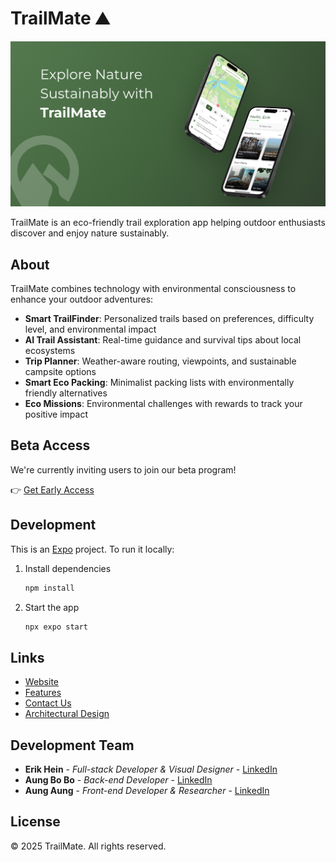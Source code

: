 # TrailMate ⛰️

![TrailMate App](assets/images/app-cover.jpg)

TrailMate is an eco-friendly trail exploration app helping outdoor enthusiasts discover and enjoy nature sustainably.

## About

TrailMate combines technology with environmental consciousness to enhance your outdoor adventures:

- **Smart TrailFinder**: Personalized trails based on preferences, difficulty level, and environmental impact
- **AI Trail Assistant**: Real-time guidance and survival tips about local ecosystems
- **Trip Planner**: Weather-aware routing, viewpoints, and sustainable campsite options
- **Smart Eco Packing**: Minimalist packing lists with environmentally friendly alternatives
- **Eco Missions**: Environmental challenges with rewards to track your positive impact

## Beta Access

We're currently inviting users to join our beta program!

👉 [Get Early Access](https://trytrailmate.vercel.app/)

## Development

This is an [Expo](https://expo.dev) project. To run it locally:

1. Install dependencies

   ```bash
   npm install
   ```

2. Start the app
   ```bash
   npx expo start
   ```

## Links

- [Website](https://trytrailmate.vercel.app/)
- [Features](https://trytrailmate.vercel.app/#features)
- [Contact Us](https://trytrailmate.vercel.app/#contact)
- [Architectural Design]('''/Architecture.png''')
  
## Development Team

- **Erik Hein** - _Full-stack Developer & Visual Designer_ - [LinkedIn](https://www.linkedin.com/in/erikhein/)
- **Aung Bo Bo** - _Back-end Developer_ - [LinkedIn](https://www.linkedin.com/in/aungbbo/)
- **Aung Aung** - _Front-end Developer & Researcher_ - [LinkedIn](https://www.linkedin.com/in/aung-aung-35b4ab314/)

## License

© 2025 TrailMate. All rights reserved.
